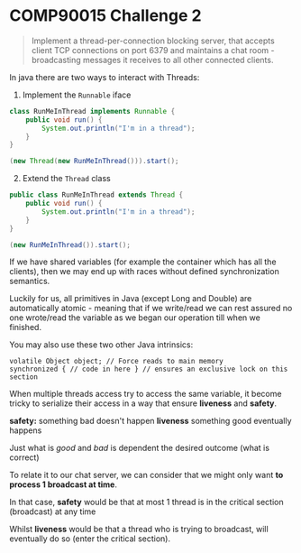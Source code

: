 # COMP90015 Challenge 2

> Implement a thread-per-connection blocking server, that accepts client TCP connections on port 6379 and maintains a chat room - broadcasting messages it receives to all other connected clients.

In java there are two ways to interact with Threads:

1. Implement the `Runnable` iface

```java
class RunMeInThread implements Runnable {
    public void run() {
        System.out.println("I'm in a thread");
    }
}

(new Thread(new RunMeInThread())).start();
```

2. Extend the `Thread` class


```java
public class RunMeInThread extends Thread {
    public void run() {
        System.out.println("I'm in a thread");
    }
}

(new RunMeInThread()).start();
```
If we have shared variables (for example the container which has all the clients), then we may end up with races without defined synchronization semantics.

Luckily for us, all primitives in Java (except Long and Double) are automatically atomic - meaning that if we write/read we can rest assured no one wrote/read the variable as we began our operation till when we finished.

You may also use these two other Java intrinsics:

```
volatile Object object; // Force reads to main memory
synchronized { // code in here } // ensures an exclusive lock on this section
```


When multiple threads access try to access the same variable, it become tricky to serialize their access in a way that ensure **liveness** and **safety**.

**safety:** something bad doesn't happen
**liveness** something good eventually happens

Just what is *good* and *bad* is dependent the desired outcome (what is correct)

To relate it to our chat server, we can consider that we might only want **to process 1 broadcast at time**.

In that case, **safety** would be that at most 1 thread is in the critical section (broadcast) at any time

Whilst **liveness** would be that a thread who is trying to broadcast, will eventually do so (enter the critical section).
